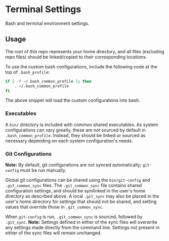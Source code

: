 # Terminal Settings

Bash and terminal environment settings.

## Usage

The root of this repo represents your home directory, and all files (excluding
repo files) should be linked/copied to their corresponding locations.

To use the custom bash configurations, include the following code at the top of
`.bash_profile`:

```bash
if [ -f ~/.bash_common_profile ]; then
    . ~/.bash_common_profile
fi
```

The above snippet will load the custom configurations into bash.

### Executables

A `bin/` directory is included with common shared executables. As system
configurations can vary greatly, these are not sourced by default in
`.bash_common_profile`. Instead, they should be linked or sourced as necessary
depending on each system configuration's needs.

### Git Configurations

**Note:** By default, git configurations are not synced automatically;
`git-config` must be run manually.

Global git configurations can be shared using the `bin/git-config` and
`.git_common_sync` files. The `.git_common_sync` file contains shared
configuration settings, and should be symlinked in the user's home directory as
described above. A local `.git_sync` may also be placed in the user's home
directory for settings that should not be shared, and setting values that
override those in `.git_common_sync`.

When `git-config` is run, `.git_common_sync` is sourced, followed by
`.git_sync`. **Note:** Settings defined in either of the sync files will
overwrite any settings made directly from the command line. Settings not present
in either of the sync files will remain unchanged.
